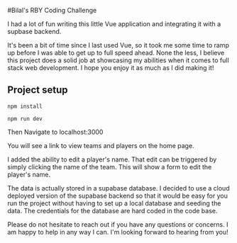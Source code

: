 #Bilal's RBY Coding Challenge

I had a lot of fun writing this little Vue application and integrating it with a supbase backend.

It's been a bit of time since I last used Vue, so it took me some time to ramp up before I was able to get up to full speed ahead. None the less, I believe this project does a solid job at showcasing my abilities when it comes to full stack web development. I hope you enjoy it as much as I did making it!

## Project setup

```
npm install
```

```
npm run dev
```

Then Navigate to localhost:3000

You will see a link to view teams and players on the home page.

I added the ability to edit a player's name. That edit can be triggered by simply clicking the name of the team. This will show a form to edit the player's name.

The data is actually stored in a supabase database. I decided to use a cloud deployed version of the supabase backend so that it would be easy for you run the project without having to set up a local database and seeding the data. The credentials for the database are hard coded in the code base.

Please do not hesitate to reach out if you have any questions or concerns. I am happy to help in any way I can. I'm looking forward to hearing from you!
